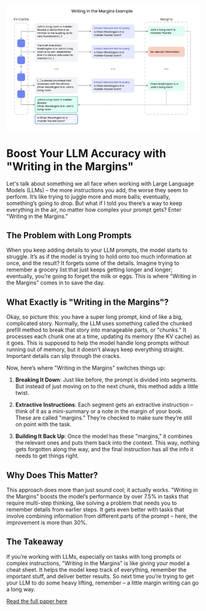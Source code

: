 ![Feature Image](images/1725278428243.jpeg)

# Boost Your LLM Accuracy with "Writing in the Margins"

Let's talk about something we all face when working with Large Language Models (LLMs) – the more instructions you add, the worse they seem to perform. It’s like trying to juggle more and more balls; eventually, something’s going to drop. But what if I told you there’s a way to keep everything in the air, no matter how complex your prompt gets? Enter "Writing in the Margins."

## The Problem with Long Prompts

When you keep adding details to your LLM prompts, the model starts to struggle. It’s as if the model is trying to hold onto too much information at once, and the result? It forgets some of the details. Imagine trying to remember a grocery list that just keeps getting longer and longer; eventually, you’re going to forget the milk or eggs. This is where "Writing in the Margins" comes in to save the day.

## What Exactly is "Writing in the Margins"?

Okay, so picture this: you have a super long prompt, kind of like a big, complicated story. Normally, the LLM uses something called the chunked prefill method to break that story into manageable parts, or "chunks." It processes each chunk one at a time, updating its memory (the KV cache) as it goes. This is supposed to help the model handle long prompts without running out of memory, but it doesn’t always keep everything straight. Important details can slip through the cracks.

Now, here’s where "Writing in the Margins" switches things up:

1. **Breaking It Down**: Just like before, the prompt is divided into segments. But instead of just moving on to the next chunk, this method adds a little twist.

2. **Extractive Instructions**: Each segment gets an extractive instruction – think of it as a mini-summary or a note in the margin of your book. These are called "margins." They’re checked to make sure they’re still on point with the task.

3. **Building It Back Up**: Once the model has these "margins," it combines the relevant ones and puts them back into the context. This way, nothing gets forgotten along the way, and the final instruction has all the info it needs to get things right.

## Why Does This Matter?

This approach does more than just sound cool; it actually works. "Writing in the Margins" boosts the model’s performance by over 7.5% in tasks that require multi-step thinking, like solving a problem that needs you to remember details from earlier steps. It gets even better with tasks that involve combining information from different parts of the prompt – here, the improvement is more than 30%.

## The Takeaway

If you’re working with LLMs, especially on tasks with long prompts or complex instructions, "Writing in the Margins" is like giving your model a cheat sheet. It helps the model keep track of everything, remember the important stuff, and deliver better results. So next time you’re trying to get your LLM to do some heavy lifting, remember – a little margin writing can go a long way.

[Read the full paper here](https://arxiv.org/pdf/2408.14906)
